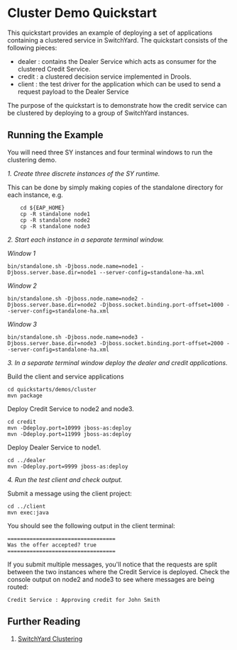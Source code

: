 # Cluster Demo Quickstart

This quickstart provides an example of deploying a set of applications containing a clustered service in SwitchYard.  The quickstart consists of the following pieces:

* dealer : contains the Dealer Service which acts as consumer for the clustered Credit Service.
* credit : a clustered decision service implemented in Drools.  
* client : the test driver for the application which can be used to send a request payload to the Dealer Service

The purpose of the quickstart is to demonstrate how the credit service can be clustered by deploying to a group of SwitchYard instances.  

## Running the Example

You will need three SY instances and four terminal windows to run the clustering demo.

*1. Create three discrete instances of the SY runtime.*

This can be done by simply making copies of the standalone directory for each instance, e.g.
```
    cd ${EAP_HOME}
    cp -R standalone node1
    cp -R standalone node2
    cp -R standalone node3
```

*2. Start each instance in a separate terminal window.*

_Window 1_

    bin/standalone.sh -Djboss.node.name=node1 -Djboss.server.base.dir=node1 --server-config=standalone-ha.xml

_Window 2_

    bin/standalone.sh -Djboss.node.name=node2 -Djboss.server.base.dir=node2 -Djboss.socket.binding.port-offset=1000 --server-config=standalone-ha.xml

_Window 3_

    bin/standalone.sh -Djboss.node.name=node3 -Djboss.server.base.dir=node3 -Djboss.socket.binding.port-offset=2000 --server-config=standalone-ha.xml

*3. In a separate terminal window deploy the dealer and credit applications.*

Build the client and service applications

    cd quickstarts/demos/cluster
    mvn package

Deploy Credit Service to node2 and node3.

    cd credit
    mvn -Ddeploy.port=10999 jboss-as:deploy
    mvn -Ddeploy.port=11999 jboss-as:deploy

Deploy Dealer Service to node1.

    cd ../dealer
    mvn -Ddeploy.port=9999 jboss-as:deploy

*4. Run the test client and check output.*

Submit a message using the client project:

    cd ../client
    mvn exec:java

You should see the following output in the client terminal:

    ==================================
    Was the offer accepted? true
    ==================================

If you submit multiple messages, you'll notice that the requests are split between the two instances where
the Credit Service is deployed.  Check the console output on node2 and node3 to see where messages are being routed:

    Credit Service : Approving credit for John Smith


## Further Reading

1. [SwitchYard Clustering](https://docs.jboss.org/author/display/SWITCHYARD/Clustering)
